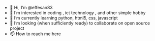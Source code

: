 - 👋 Hi, I’m @effesan83
- 👀 I’m interested in coding , ict technology , and other simple hobby 
- 🌱 I’m currently learning python, html5, css, javascript
- 💞️ I’m looking (when sufficiently ready) to collaborate on open source project 
- 📫 How to reach me here

<!---
effesan83/effesan83 is a ✨ special ✨ repository because its `README.md` (this file) appears on your GitHub profile.
You can click the Preview link to take a look at your changes.
--->
